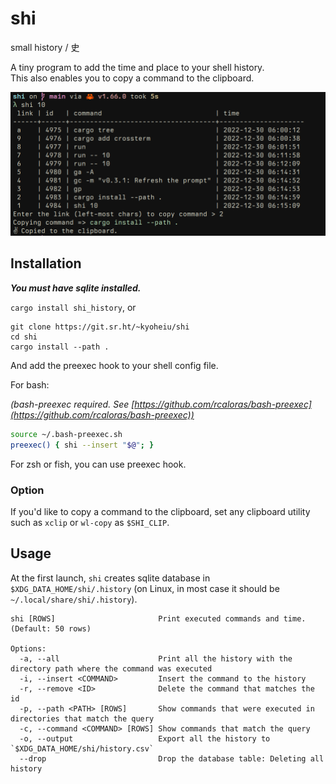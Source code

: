 # shi

small history / 史

A tiny program to add the time and place to your shell history.\
This also enables you to copy a command to the clipboard.

![screenshot.png](screenshots/screenshot.png)

## Installation

_**You must have sqlite installed.**_

`cargo install shi_history`, or

```
git clone https://git.sr.ht/~kyoheiu/shi
cd shi
cargo install --path .
```

And add the preexec hook to your shell config file.

For bash:

_(bash-preexec required. See
[https://github.com/rcaloras/bash-preexec](https://github.com/rcaloras/bash-preexec))_

```bash
source ~/.bash-preexec.sh
preexec() { shi --insert "$@"; }
```

For zsh or fish, you can use preexec hook.

### Option

If you'd like to copy a command to the clipboard, set any clipboard utility such
as `xclip` or `wl-copy` as `$SHI_CLIP`.

## Usage

At the first launch, `shi` creates sqlite database in
`$XDG_DATA_HOME/shi/.history` (on Linux, in most case it should be
`~/.local/share/shi/.history`).

```
shi [ROWS]                       Print executed commands and time. (Default: 50 rows)

Options:
  -a, --all                      Print all the history with the directory path where the command was executed
  -i, --insert <COMMAND>         Insert the command to the history
  -r, --remove <ID>              Delete the command that matches the id
  -p, --path <PATH> [ROWS]       Show commands that were executed in directories that match the query
  -c, --command <COMMAND> [ROWS] Show commands that match the query
  -o, --output                   Export all the history to `$XDG_DATA_HOME/shi/history.csv`
  --drop                         Drop the database table: Deleting all history
```
